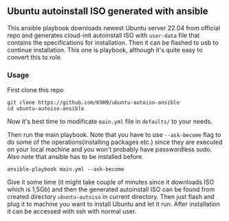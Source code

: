 ## Ubuntu autoinstall ISO generated with ansible
This ansible playbook downloads newest Ubuntu server 22.04 from official repo and generates cloud-init autoinstall ISO with ```user-data``` file that contains the specifications for installation. Then it can be flashed to usb to continue installation.
This one is playbook, although it's quite easy to convert this to role.

### Usage
First clone this repo

```
git clone https://github.com/K9H9/ubuntu-autoiso-ansible
cd ubuntu-autoiso-ansible
```
Now it's best time to modificate ```main.yml``` file in ```defaults/``` to your needs.

Then run the main playbook. Note that you have to use ```--ask-become``` flag to do some of the operations(installing packages etc.) since they are executed on your local machine and you won't probably have passwordless sudo. Also note that ansible has to be installed before. 

```
ansible-playbook main.yml --ask-become
```
Give it some time (it might take couple of minutes since it downloads ISO which is 1,5Gb) and then the generated autoinstall ISO can be found from created directory ```ubuntu-autoiso``` in current directory. Then just flash and plug it to machine you want to install Ubuntu and let it run. After installation it can be accessed with ssh with normal user.

